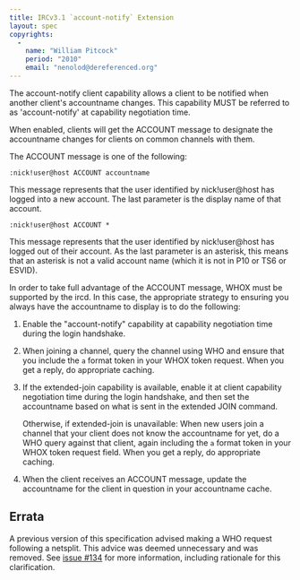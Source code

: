 ```yaml
---
title: IRCv3.1 `account-notify` Extension
layout: spec
copyrights:
  -
    name: "William Pitcock"
    period: "2010"
    email: "nenolod@dereferenced.org"
---
```

The account-notify client capability allows a client to be notified
when another client's accountname changes.  This capability MUST be
referred to as 'account-notify' at capability negotiation time.

When enabled, clients will get the ACCOUNT message to designate the
accountname changes for clients on common channels with them.

The ACCOUNT message is one of the following:

    :nick!user@host ACCOUNT accountname

This message represents that the user identified by nick!user@host has
logged into a new account.  The last parameter is the display name of
that account.

    :nick!user@host ACCOUNT *

This message represents that the user identified by nick!user@host has
logged out of their account.  As the last parameter is an asterisk, this
means that an asterisk is not a valid account name (which it is not in P10
or TS6 or ESVID).

In order to take full advantage of the ACCOUNT message, WHOX must be
supported by the ircd.  In this case, the appropriate strategy to ensuring
you always have the accountname to display is to do the following:

 1. Enable the "account-notify" capability at capability negotiation time
    during the login handshake.

 2. When joining a channel, query the channel using WHO and ensure that you
    include the `a` format token in your WHOX token request.  When you get a
    reply, do appropriate caching.

 3. If the extended-join capability is available, enable it at client
    capability negotiation time during the login handshake, and then set the
    accountname based on what is sent in the extended JOIN command.

    Otherwise, if extended-join is unavailable: When new users join a channel
    that your client does not know the accountname for yet, do a WHO query
    against that client, again including the `a` format token in your WHOX
    token request field.  When you get a reply, do appropriate caching.

 4. When the client receives an ACCOUNT message, update the accountname for the
    client in question in your accountname cache.

## Errata

A previous version of this specification advised making a WHO request following a netsplit.
This advice was deemed unnecessary and was removed. See
[issue #134](https://github.com/ircv3/ircv3-specifications/issues/146) for more information, including
rationale for this clarification.
